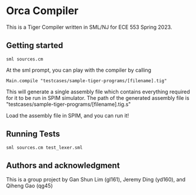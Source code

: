 # Orca Compiler

This is a Tiger Compiler written in SML/NJ for ECE 553 Spring 2023.

## Getting started

```
sml sources.cm
```

At the sml prompt, you can play with the compiler by calling

```
Main.compile "testcases/sample-tiger-programs/[filename].tig"
```

This will generate a single assembly file which contains everything required for it to be run in SPIM simulator.
The path of the generated assembly file is "testcases/sample-tiger-programs/[filename].tig.s"

Load the assembly file in SPIM, and you can run it!

## Running Tests

```
sml sources.cm test_lexer.sml
```

## Authors and acknowledgment
This is a group project by Gan Shun Lim (gl161), Jeremy Ding (yd160), and Qiheng
Gao (qg45)

